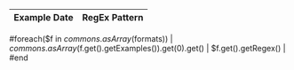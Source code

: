 | Example Date | RegEx Pattern |
| :-------------------- | :----------------------- | 
#foreach($f in $commons.asArray($formats))
    | $commons.asArray($f.get().getExamples()).get(0).get() | $f.get().getRegex() |
#end
